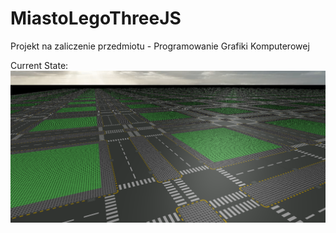 # MiastoLegoThreeJS
Projekt na zaliczenie przedmiotu - Programowanie Grafiki Komputerowej

Current State:
![alt text](https://github.com/Vesox33/MiastoLegoThreeJS/blob/main/Preview/curr1.png?raw=true)